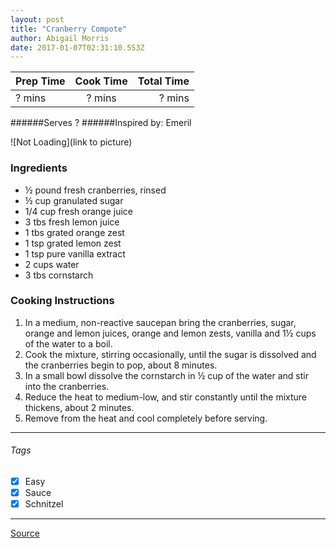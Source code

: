 ```yaml
---
layout: post
title: "Cranberry Compote"
author: Abigail Morris
date: 2017-01-07T02:31:10.553Z
---
```


| Prep Time  | Cook Time    | Total Time  |
| ---------- |:------------:| -----------:|
| ? mins    | ? mins      | ? mins     |


######Serves ?
######Inspired by: Emeril

![Not Loading](link to picture)

### Ingredients

* ½ pound fresh cranberries, rinsed
* ½ cup granulated sugar
* 1/4 cup fresh orange juice
* 3 tbs fresh lemon juice
* 1 tbs grated orange zest
* 1 tsp grated lemon zest
* 1 tsp pure vanilla extract
* 2 cups water
* 3 tbs cornstarch


### Cooking Instructions

1. In a medium, non-reactive saucepan bring the cranberries, sugar, orange and lemon juices, orange and lemon zests, vanilla and 1½ cups of the water to a boil.
2.  Cook the mixture, stirring occasionally, until the sugar is dissolved and the cranberries begin to pop, about 8 minutes.
4. In a small bowl dissolve the cornstarch in ½ cup of the water and stir into the cranberries.
5. Reduce the heat to medium-low, and stir constantly until the mixture thickens, about 2 minutes.
6. Remove from the heat and cool completely before serving.

---

###### Tags
- [x] Easy
- [x] Sauce
- [x] Schnitzel

---

[Source](http://emerils.com/121210/fresh-cranberry-compote)

